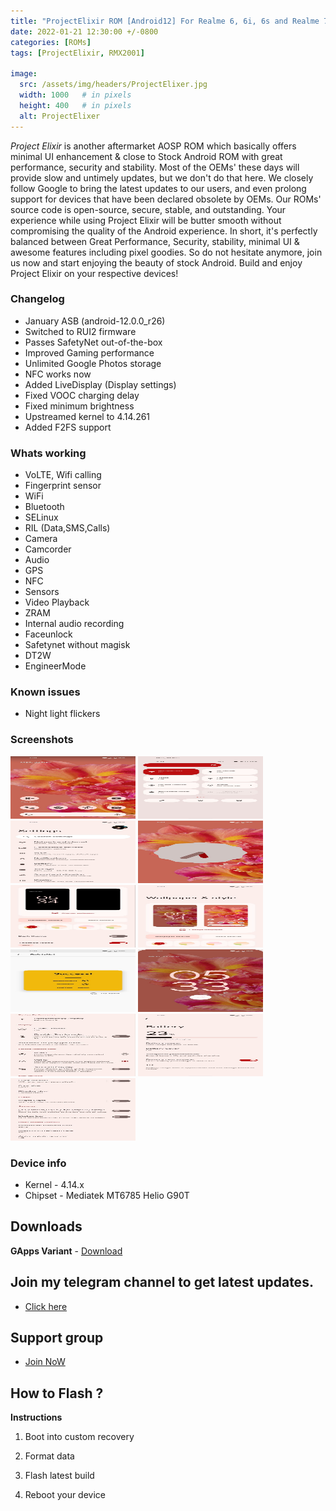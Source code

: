 ```yaml
---
title: "ProjectElixir ROM [Android12] For Realme 6, 6i, 6s and Realme 7, Narzo 20 Pro, Narzo 30 4G (G90T Series) [OFFICIAL]"
date: 2022-01-21 12:30:00 +/-0800
categories: [ROMs]
tags: [ProjectElixir, RMX2001]

image:
  src: /assets/img/headers/ProjectElixer.jpg
  width: 1000   # in pixels
  height: 400   # in pixels
  alt: ProjectElixer
---
```

*Project Elixir* is another aftermarket AOSP ROM which basically offers minimal UI enhancement & close to Stock Android ROM with great performance, security and stability. Most of the OEMs' these days will provide slow and untimely updates, but we don't do that here. We closely follow Google to bring the latest updates to our users, and even prolong support for devices that have been declared obsolete by OEMs. Our ROMs' source code is open-source, secure, stable, and outstanding. Your experience while using Project Elixir will be butter smooth without compromising the quality of the Android experience. In short, it's perfectly balanced between Great Performance, Security, stability, minimal UI & awesome features including pixel goodies. So do not hesitate anymore, join us now and start enjoying the beauty of stock Android. Build and enjoy Project Elixir on your respective devices!

### Changelog

- January ASB (android-12.0.0_r26)
- Switched to RUI2 firmware
- Passes SafetyNet out-of-the-box
- Improved Gaming performance
- Unlimited Google Photos storage
- NFC works now
- Added LiveDisplay (Display settings)
- Fixed VOOC charging delay
- Fixed minimum brightness
- Upstreamed kernel to 4.14.261
- Added F2FS support

### Whats working
* VoLTE, Wifi calling
* Fingerprint sensor
* WiFi
* Bluetooth
* SELinux
* RIL (Data,SMS,Calls)
* Camera
* Camcorder
* Audio
* GPS
* NFC
* Sensors
* Video Playback
* ZRAM
* Internal audio recording
* Faceunlock
* Safetynet without magisk
* DT2W
* EngineerMode
  
### Known issues
* Night light flickers

### Screenshots
<p> 
    <img src="/assets/img/screenshots/projectelixer/01.jpg" width=200 height=100>
    <img src="/assets/img/screenshots/projectelixer/02.jpg" width=200 height=100>
    <img src="/assets/img/screenshots/projectelixer/03.jpg" width=200 height=100>
    <img src="/assets/img/screenshots/projectelixer/05.jpg" width=200 height=100>
    <img src="/assets/img/screenshots/projectelixer/06.jpg" width=200 height=100>
    <img src="/assets/img/screenshots/projectelixer/07.jpg" width=200 height=100>
    <img src="/assets/img/screenshots/projectelixer/08.jpg" width=200 height=100>
    <img src="/assets/img/screenshots/projectelixer/09.jpg" width=200 height=100>
    <img src="/assets/img/screenshots/projectelixer/10.jpg" width=200 height=100>
    <img src="/assets/img/screenshots/projectelixer/11.jpg" width=200 height=100>
    <img src="/assets/img/screenshots/projectelixer/12.jpg" width=200 height=100>
</p>

### Device info
- Kernel - 4.14.x
- Chipset - Mediatek MT6785 Helio G90T

## Downloads
**GApps Variant** - [Download](https://www.pling.com/p/1687585/)

## Join my telegram channel to get latest updates.
* [Click here](https://t.me/TheCloverly_Releases)

## Support group
* [Join NoW](https://t.me/SriBalajiHub)

## How to Flash ?
**Instructions**

1) Boot into custom recovery 

2) Format data

3) Flash latest build

4) Reboot your device 
